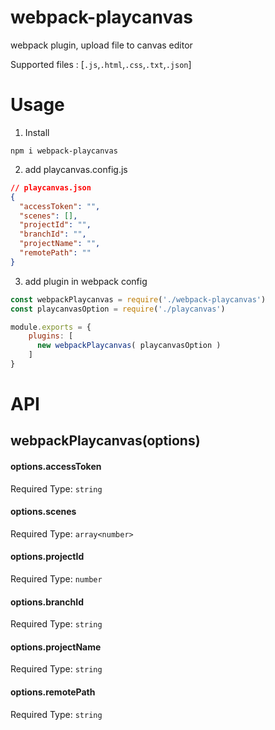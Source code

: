# webpack-playcanvas
webpack plugin, upload file to canvas editor

Supported files : [`.js`,`.html`,`.css`,`.txt`,`.json`]

# Usage

1. Install

`npm i webpack-playcanvas`

2. add playcanvas.config.js

``` playcanvas.json
// playcanvas.json
{
  "accessToken": "",
  "scenes": [],
  "projectId": "",
  "branchId": "",
  "projectName": "",
  "remotePath": ""
}
```

3. add plugin in webpack config

``` webpack.config.js
const webpackPlaycanvas = require('./webpack-playcanvas')
const playcanvasOption = require('./playcanvas')

module.exports = {
    plugins: [
      new webpackPlaycanvas( playcanvasOption )
    ]
}
```

# API

## webpackPlaycanvas(options)

#### options.accessToken
Required
Type: `string`

#### options.scenes
Required
Type: `array<number>`

#### options.projectId
Required
Type: `number`

#### options.branchId
Required
Type: `string`

#### options.projectName
Required
Type: `string`

#### options.remotePath
Required
Type: `string`